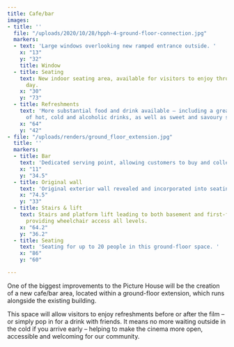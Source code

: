 ```yaml
---
title: Cafe/bar
images:
- title: ''
  file: "/uploads/2020/10/28/hpph-4-ground-floor-connection.jpg"
  markers:
  - text: 'Large windows overlooking new ramped entrance outside. '
    x: "13"
    y: "32"
    title: Window
  - title: Seating
    text: New indoor seating area, available for visitors to enjoy throughout the
      day.
    x: "30"
    y: "73"
  - title: Refreshments
    text: 'More substantial food and drink available – including a greater variety
      of hot, cold and alcoholic drinks, as well as sweet and savoury snacks. '
    x: "64"
    y: "42"
- file: "/uploads/renders/ground_floor_extension.jpg"
  title: ''
  markers:
  - title: Bar
    text: 'Dedicated serving point, allowing customers to buy and collect refreshments. '
    x: "11"
    y: "34.5"
  - title: Original wall
    text: 'Original exterior wall revealed and incorporated into seating area. '
    x: "74.5"
    y: "33"
  - title: Stairs & lift
    text: Stairs and platform lift leading to both basement and first-floor areas,
      providing wheelchair access all levels.
    x: "64.2"
    y: "36.2"
  - title: Seating
    text: 'Seating for up to 20 people in this ground-floor space. '
    x: "86"
    y: "60"

---
```

One of the biggest improvements to the Picture House will be the creation of a new cafe/bar area, located within a ground-floor extension, which runs alongside the existing building.

This space will allow visitors to enjoy refreshments before or after the film – or simply pop in for a drink with friends. It means no more waiting outside in the cold if you arrive early – helping to make the cinema more open, accessible and welcoming for our community.